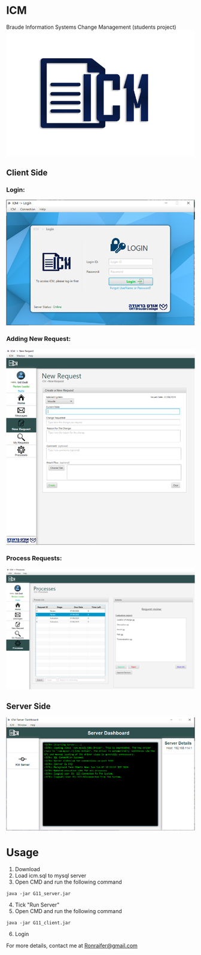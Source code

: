 # ICM
Braude Information Systems Change Management (students project)
![ICM_G11 Logo](https://github.com/RonRaifer/ICM/blob/master/G11_ICM/Client/src/boundary/guifiles/img/icmLogo.png)

## Client Side
### Login:
![Login](https://github.com/RonRaifer/ICM/blob/master/LoginScreen.png)
### Adding New Request:
![New Request](https://github.com/RonRaifer/ICM/blob/master/NewRequest.png)
### Process Requests:
![New Request](https://github.com/RonRaifer/ICM/blob/master/ProcessRequests.png)

## Server Side
![Server Side](https://github.com/RonRaifer/ICM/blob/master/ServerSide.png)

# Usage
1. Download 
2. Load icm.sql to mysql server
3. Open CMD and run the following command 
```
java -jar G11_server.jar
```
4. Tick "Run Server"
5. Open CMD and run the following command 
```
java -jar G11_client.jar
```
6. Login

For more details, contact me at Ronraifer@gmail.com
